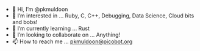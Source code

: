 - 👋 Hi, I’m @pkmuldoon
- 👀 I’m interested in ... Ruby, C, C++, Debugging, Data Science, Cloud bits and bobs!
- 🌱 I’m currently learning ... Rust
- 💞️ I’m looking to collaborate on ... Anything!
- 📫 How to reach me ... pkmuldoon@picobot.org

<!---
pkmuldoon/pkmuldoon is a ✨ special ✨ repository because its `README.md` (this file) appears on your GitHub profile.
You can click the Preview link to take a look at your changes.
--->
